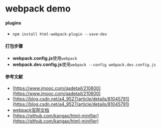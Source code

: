 # webpack demo

#### plugins
- ```npm install html-webpack-plugin --save-dev```

#### 打包步骤

- **webpack.config.js**使用`webpack`
- **webpack.dev.config.js**使用`webpack --config webpack.dev.config.js`

#### 参考文献

- [https://www.imooc.com/qadetail/210600](https://www.imooc.com/qadetail/210600)
- [https://blog.csdn.net/a4_9527/article/details/81045791](https://blog.csdn.net/a4_9527/article/details/81045791)
- [webpack官网文档](https://webpack.js.org/concepts/entry-points/)
- [https://github.com/kangax/html-minifier](https://github.com/kangax/html-minifier)